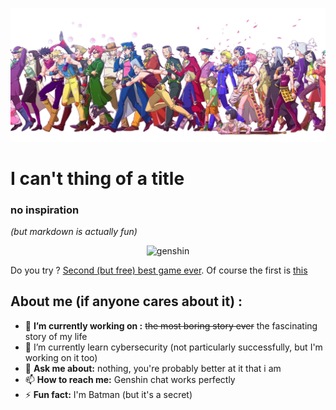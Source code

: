 ![j](https://github.com/Lightning73/Images/blob/main/fond1.png)


# I can't thing of a title


### no inspiration

*(but markdown is actually fun)*

<div align="center">

  ![genshin](https://malmal.fra1.digitaloceanspaces.com/userdata/profile-images/qn3JLg1r9CMVFlc2R3zU2JaWkmo2/profile-Zz3tXCPnFFMhHFW0jmhUY-original.png)
  
</div>

Do you try ? [Second (but free) best game ever](https://genshin.hoyoverse.com/en/home). Of course the first is [this](https://finalfantasyxv.square-enix-games.com/)



## About me (if anyone cares about it) :

- 🔭 __I’m currently working on :__ ~~the most boring story ever~~ the fascinating story of my life
- 🌱 I’m currently learn cybersecurity (not particularly successfully, but I'm working on it too)
- 💬 __Ask me about:__ nothing, you're probably better at it that i am
- 📫 __How to reach me:__ Genshin chat works perfectly
- ⚡ __Fun fact:__ I'm Batman (but it's a secret)


